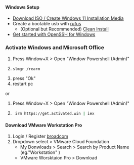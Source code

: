 #### Windows Setup

- [Download ISO / Create Windows 11 Installation Media](https://www.microsoft.com/en-us/software-download/windows11)
- Create a bootable usb with [rufus](https://rufus.ie/en/)
  - (Optional but Recommended) [Clean Install](https://github.com/memstechtips/UnattendedWinstall)
- [Get started with OpenSSH for Windows](https://learn.microsoft.com/en-us/windows-server/administration/openssh/openssh_install_firstuse?tabs=powershell&pivots=windows-server-2022)

### Activate Windows and Microsoft Office

1. Press Window+X > Open "Window Powershell (Admin)"
2. ```bash
   slmgr /rearm
   ```
3. press "Ok"
4. restart pc

or

1. Press Window+X > Open "Window Powershell (Admin)"
2. ```bash
    irm https://get.activated.win | iex
   ```

#### Download VMware Workstation Pro

1. Login / Register [broadcom](https://login.broadcom.com/signin)
2. Dropdown select > VMware Cloud Foundation
   - My Donwloads > Search > Search by Product Name (eg."Workstation" )
   - VMware Worsktaion Pro > Download

